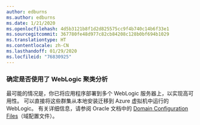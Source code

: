 ```yaml
---
author: edburns
ms.author: edburns
ms.date: 1/21/2020
ms.openlocfilehash: 4d5b3121b8f1d2d825575cc9f4b740c14b6f33e1
ms.sourcegitcommit: 367780fe48d977c82cb84208c128b0bf694b1029
ms.translationtype: HT
ms.contentlocale: zh-CN
ms.lasthandoff: 01/29/2020
ms.locfileid: "76830925"
---
```

### <a name="determine-whether-weblogic-clustering-is-used"></a>确定是否使用了 WebLogic 聚类分析

最可能的情况是，你已将应用程序部署到多个 WebLogic 服务器上，以实现高可用性。 可以直接将这些群集从本地安装迁移到 Azure 虚拟机中运行的 WebLogic。 有关详细信息，请参阅 Oracle 文档中的 [Domain Configuration Files](https://docs.oracle.com/middleware/12213/wls/DOMCF/config_files.htm#DOMCF127)（域配置文件）。
